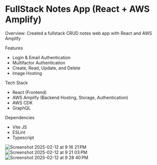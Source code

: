 # FullStack Notes App (React + AWS Amplify)

Overview: Created a fullstack CRUD notes web app with React and AWS Amplify

Features
- Login & Email Authentication
- Multifactor Authentication
- Create, Read, Update, and Delete
- Image Hosting

Tech Stack
- React (Frontend)
- AWS Amplify (Backend Hosting, Storage, Authentication)
- AWS CDK
- GraphQL

Dependencies
- Vite JS
- ESLint
- Typescript

  


![Screenshot 2025-02-12 at 9 16 21 PM](https://github.com/user-attachments/assets/b2f81552-f62f-42e9-ab20-6e191062eba9)
![Screenshot 2025-02-12 at 9 21 03 PM](https://github.com/user-attachments/assets/c4f52244-1ee5-4c1c-ab75-9a8893456cf7)
![Screenshot 2025-02-12 at 9 28 40 PM](https://github.com/user-attachments/assets/b303b48b-0b05-4189-ba0e-001b3db73418)
